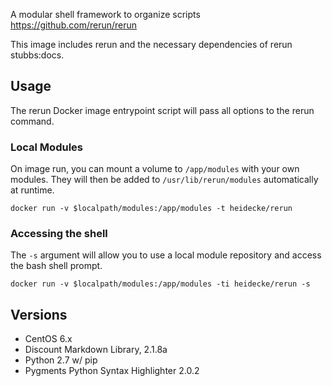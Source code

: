 A modular shell framework to organize scripts https://github.com/rerun/rerun

This image includes rerun and the necessary dependencies of rerun stubbs:docs.

Usage
-----
The rerun Docker image entrypoint script will pass all options to the rerun command.

### Local Modules
On image run, you can mount a volume to `/app/modules` with your own modules. They will
then be added to `/usr/lib/rerun/modules` automatically at runtime.

`docker run -v $localpath/modules:/app/modules -t heidecke/rerun`

### Accessing the shell
The `-s` argument will allow you to use a local module repository and access the bash shell prompt.

`docker run -v $localpath/modules:/app/modules -ti heidecke/rerun -s`

Versions
--------

* CentOS 6.x
* Discount Markdown Library, 2.1.8a
* Python 2.7 w/ pip
* Pygments Python Syntax Highlighter 2.0.2
